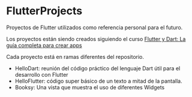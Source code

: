 # FlutterProjects
Proyectos de Flutter utilizados como referencia personal para el futuro.

Los proyectos están siendo creados siguiendo el curso [Flutter y Dart: La guía completa para crear apps](https://www.udemy.com/course/curso-de-flutter-dart-crea-apps-multiplataforma-ios-android/)

Cada proyecto está en ramas diferentes del repositorio.
- HelloDart: reunión del código práctico del lenguaje Dart útil para el desarrollo con Flutter
- HelloFlutter: código super básico de un texto a mitad de la pantalla.
- Booksy: Una vista que muestra el uso de diferentes Widgets
